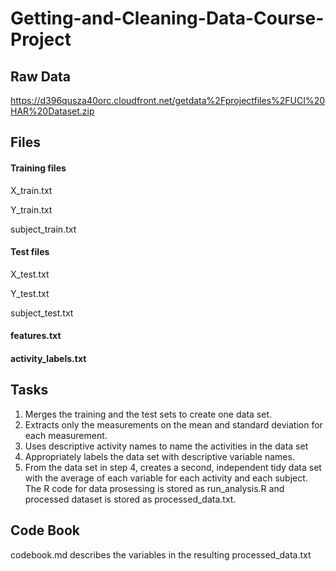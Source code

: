 ﻿# Getting-and-Cleaning-Data-Course-Project

## Raw Data

https://d396qusza40orc.cloudfront.net/getdata%2Fprojectfiles%2FUCI%20HAR%20Dataset.zip

## Files

#### Training files

X_train.txt

Y_train.txt

subject_train.txt

#### Test files

X_test.txt

Y_test.txt

subject_test.txt

#### features.txt

#### activity_labels.txt

## Tasks

1. Merges the training and the test sets to create one data set.
2. Extracts only the measurements on the mean and standard deviation for each measurement.
3. Uses descriptive activity names to name the activities in the data set
4. Appropriately labels the data set with descriptive variable names.
5. From the data set in step 4, creates a second, independent tidy data set with the average of each variable for each activity and each subject.
The R code for data prosessing is stored as run_analysis.R and processed dataset is stored as processed_data.txt.

## Code Book
codebook.md describes the variables in the resulting processed_data.txt
